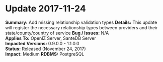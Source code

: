 # Update 2017-11-24

**Summary:** Add missing relationship validation types
**Details:** This update will register the necessary relationship types between providers and their state/county/country of service
**Bug / Issues:** N/A  
**Applies To:** OpenIZ Server, SanteDB Server  
**Impacted Versions:** 0.9.0.0 - 1.1.0.0   
**Status:** Released \(November 24, 2017\)  
**Impact:** Medium
**RDBMS:** PostgreSQL

